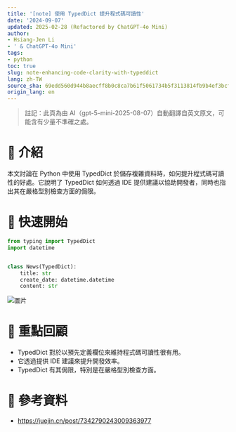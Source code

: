 ```yaml
---
title: '[note] 使用 TypedDict 提升程式碼可讀性'
date: '2024-09-07'
updated: 2025-02-28 (Refactored by ChatGPT-4o Mini)
author:
- Hsiang-Jen Li
- ' & ChatGPT-4o Mini'
tags:
- python
toc: true
slug: note-enhancing-code-clarity-with-typeddict
lang: zh-TW
source_sha: 69edd560d944b8aecff8b0c8ca7b61f5061734b5f3113814fb9b4ef3bcf42686
origin_lang: en
---
```


> 註記：此頁為由 AI（gpt-5-mini-2025-08-07）自動翻譯自英文原文，可能含有少量不準確之處。

# 📌 介紹
本文討論在 Python 中使用 TypedDict 於儲存複雜資料時，如何提升程式碼可讀性的好處。它說明了 TypedDict 如何透過 IDE 提供建議以協助開發者，同時也指出其在嚴格型別檢查方面的侷限。
<!-- more -->

# 🚀 快速開始
```python
from typing import TypedDict
import datetime


class News(TypedDict):
    title: str 
    create_date: datetime.datetime
    content: str
```

![圖片](https://hackmd.io/_uploads/HkpDhsFhR.png)

# 🔁 重點回顧
- TypedDict 對於以預先定義欄位來維持程式碼可讀性很有用。
- 它透過提供 IDE 建議來提升開發效率。
- TypedDict 有其侷限，特別是在嚴格型別檢查方面。

# 🔗 參考資料
- https://juejin.cn/post/7342790243009363977
